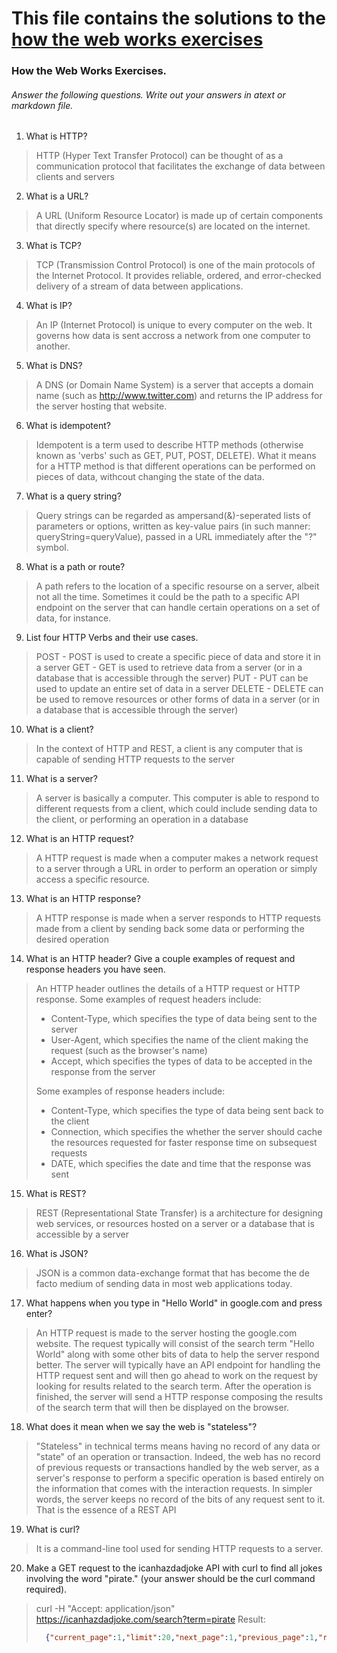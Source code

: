 # This file contains the solutions to the [how the web works exercises](https://snoseeds.github.io/inf-paces-school/courses/intermediate-javascript-part-2/how-the-web-works-exercises.html)

### How the Web Works Exercises.

###### Answer the following questions. Write out your answers in atext or markdown file.
1. What is HTTP?
> HTTP (Hyper Text Transfer Protocol) can be thought of as a communication protocol that facilitates the exchange of data between clients and servers

2. What is a URL?
> A URL (Uniform Resource Locator) is made up of certain components that directly specify where resource(s) are located on the internet.

3. What is TCP?
> TCP (Transmission Control Protocol) is one of the main protocols of the Internet Protocol. It provides reliable, ordered, and error-checked delivery of a stream of data between applications.

4. What is IP?
> An IP (Internet Protocol) is unique to every computer on the web. It governs how data is sent accross a network from one computer to another.

5. What is DNS?
> A DNS (or Domain Name System) is a server that accepts a domain name (such as http://www.twitter.com) and returns the IP address for the server hosting that website.

6. What is idempotent?
> Idempotent is a term used to describe HTTP methods (otherwise known as 'verbs' such as GET, PUT, POST, DELETE). What it means for a HTTP method is that different operations can be performed on pieces of data, withcout changing the state of the data.

7. What is a query string?
> Query strings can be regarded as ampersand(&)-seperated lists of parameters or options, written as key-value pairs (in such manner: queryString=queryValue), passed in a URL immediately after the "?" symbol.

8. What is a path or route?
> A path refers to the location of a specific resourse on a server, albeit not all the time. Sometimes it could be the path to a specific API endpoint on the server that can handle certain operations on a set of data, for instance.

9. List four HTTP Verbs and their use cases.
> POST - POST is used to create a specific piece of data and store it in a server
> GET - GET is used to retrieve data from a server (or in a database that is accessible through the server)
> PUT - PUT can be used to update an entire set of data in a server
> DELETE - DELETE can be used to remove resources or other forms of data in a server (or in a database that is accessible through the server)

10. What is a client?
> In the context of HTTP and REST, a client is any computer that is capable of sending HTTP requests to the server

11. What is a server?
> A server is basically a computer. This computer is able to respond to different requests from a client, which could include sending data to the client, or performing an operation in a database

12. What is an HTTP request?
> A HTTP request is made when a computer makes a network request to a server through a URL in order to perform an operation or simply access a specific resource.

13. What is an HTTP response?
> A HTTP response is made when a server responds to HTTP requests made from a client by sending back some data or performing the desired operation

14. What is an HTTP header? Give a couple examples of request and response headers you have seen.
> An HTTP header outlines the details of a HTTP request or HTTP response.
> Some examples of request headers include:
> - Content-Type, which specifies the type of data being sent to the server
> - User-Agent, which specifies the name of the client making the request (such as the browser's name)
> - Accept, which specifies the types of data to be accepted in the response from the server
>
> Some examples of response headers include:
> - Content-Type, which specifies the type of data being sent back to the client
> - Connection, which specifies the whether the server should cache the resources requested for faster response time on subsequest requests
> - DATE, which specifies the date and time that the response was sent


15. What is REST?
> REST (Representational State Transfer) is a architecture for designing web services, or resources hosted on a server or a database that is accessible by a server

16. What is JSON?
> JSON is a common data-exchange format that has become the de facto medium of sending data in most web applications today.

17. What happens when you type in "Hello World" in google.com and press enter?
> An HTTP request is made to the server hosting the google.com website. The request typically will consist of the search term "Hello World" along with some other bits of data to help the server respond better.
> The server will typically have an API endpoint for handling the HTTP request sent and will then go ahead to work on the request by looking for results related to the search term.
> After the operation is finished, the server will send a HTTP response composing the results of the search term that will then be displayed on the browser.

18. What does it mean when we say the web is "stateless"?
> "Stateless" in technical terms means having no record of any data or "state" of an operation or transaction. Indeed, the web has no record of previous requests or transactions handled by the web server, as a server's response to perform a specific operation is based entirely on the information that comes with the interaction requests. In simpler words, the server keeps no record of the bits of any request sent to it. That is the essence of a REST API

19. What is curl?
> It is a command-line tool used for sending HTTP requests to a server.

20. Make a GET request to the icanhazdadjoke API with curl to find all jokes involving the word "pirate." (your answer should be the curl command required).
> curl -H "Accept: application/json" https://icanhazdadjoke.com/search?term=pirate
> Result: 
> ```json
>   {"current_page":1,"limit":20,"next_page":1,"previous_page":1,"results":[{"id":"SvzIBAQS0Dd","joke":"What did the pirate say on his 80th birthday? Aye Matey!"},{"id":"2gii3LeN7Ed","joke":"Why couldn't the kid see the pirate movie? Because it was rated arrr!"},{"id":"QuscibaMClb","joke":"What does a pirate pay for his corn? A buccaneer!"},{"id":"exXSCtkOKe","joke":"Why do pirates not know the alphabet? They always get stuck at \"C\"."},{"id":"SnOf2gqjiqc","joke":"Why are pirates called pirates? Because they arrr!"}],"search_term":"pirate","status":200,"total_jokes":5,"total_pages":1}  
> ```